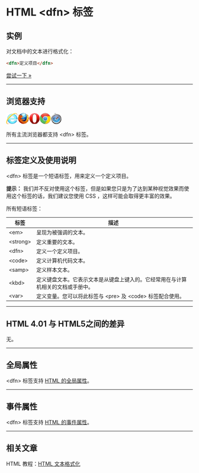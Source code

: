 # HTML &lt;dfn&gt; 标签

## 实例

对文档中的文本进行格式化：

```HTML
<dfn>定义项目</dfn>
```

[尝试一下 »](http://www.runoob.com/try/try.php?filename=tryhtml_phrase_test)

--------

## 浏览器支持

![Internet Explorer](images/compatible_ie.gif)![Firefox](images/compatible_firefox.gif)![Opera](images/compatible_opera.gif)![Google Chrome](images/compatible_chrome.gif)![Safari](images/compatible_safari.gif)

所有主流浏览器都支持 &lt;dfn&gt; 标签。

--------

## 标签定义及使用说明

&lt;dfn&gt; 标签是一个短语标签，用来定义一个定义项目。

**提示：** 我们并不反对使用这个标签，但是如果您只是为了达到某种视觉效果而使用这个标签的话，我们建议您使用 CSS ，这样可能会取得更丰富的效果。

所有短语标签：

| 标签 | 描述 |
| ---- | ---- |
| &lt;em&gt; | 呈现为被强调的文本。 |
| &lt;strong&gt; | 定义重要的文本。 |
| &lt;dfn&gt; | 定义一个定义项目。 |
| &lt;code&gt; | 定义计算机代码文本。 |
| &lt;samp&gt; | 定义样本文本。 |
| &lt;kbd&gt; | 定义键盘文本。它表示文本是从键盘上键入的。它经常用在与计算机相关的文档或手册中。 |
| &lt;var&gt; | 定义变量。您可以将此标签与 &lt;pre&gt; 及 &lt;code&gt; 标签配合使用。 |

--------

## HTML 4.01 与 HTML5之间的差异

无。

--------

## 全局属性

&lt;dfn&gt; 标签支持 [HTML 的全局属性](003_ref-standardattributes.md)。

--------

## 事件属性

&lt;dfn&gt; 标签支持 [HTML 的事件属性](004_ref-eventattributes.md)。

--------

## 相关文章

HTML 教程：[HTML 文本格式化](html-formatting.html)

